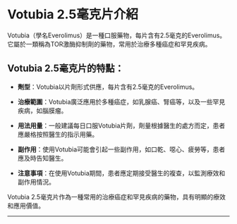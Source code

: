 # Votubia 2.5毫克片介紹
Votubia（學名Everolimus）是一種口服藥物，每片含有2.5毫克的Everolimus。它屬於一類稱為TOR激酶抑制劑的藥物，常用於治療多種癌症和罕見疾病。
## Votubia 2.5毫克片的特點：
- **劑型**：Votubia以片劑形式供應，每片含有2.5毫克的Everolimus。
- **治療範圍**：Votubia廣泛應用於多種癌症，如乳腺癌、腎癌等，以及一些罕見疾病，如腦膜瘤。
- **用法用量**：一般建議每日口服Votubia片劑，劑量根據醫生的處方而定，患者應嚴格按照醫生的指示用藥。
- **副作用**：使用Votubia可能會引起一些副作用，如口乾、噁心、疲勞等，患者應及時告知醫生。
- **注意事項**：在使用Votubia期間，患者應定期接受醫生的複查，以監測療效和副作用情況。
Votubia 2.5毫克片作為一種常用的治療癌症和罕見疾病的藥物，具有明顯的療效和應用價值。
---